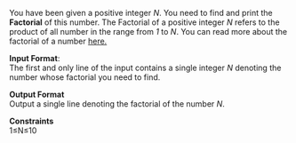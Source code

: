 
You have been given a positive integer  _N_. You need to find and print the  **Factorial**  of this number. The Factorial of a positive integer  _N_  refers to the product of all number in the range from  _1_  to  _N_. You can read more about the factorial of a number  [here.](https://en.wikipedia.org/wiki/Factorial)

**Input Format**:  
The first and only line of the input contains a single integer  _N_  denoting the number whose factorial you need to find.

**Output Format**  
Output a single line denoting the factorial of the number  _N_.

**Constraints**  
1≤N≤10
